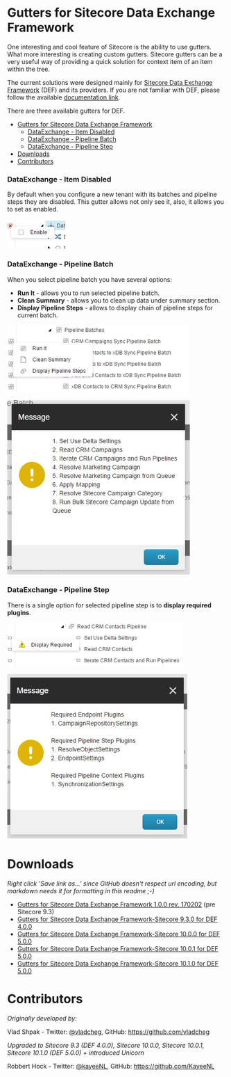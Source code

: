 # Gutters for Sitecore Data Exchange Framework

One interesting and cool feature of Sitecore is the ability to use gutters. What more interesting is creating custom gutters. Sitecore gutters can be a very useful way of providing a quick solution for context item of an item within the tree.

The current solutions were designed mainly for [Sitecore Data Exchange Framework](https://dev.sitecore.net/Downloads/Data_Exchange_Framework.aspx) (DEF) and its providers. If you are not familiar with DEF, please follow the available [documentation link](http://integrationsdn.sitecore.net/DataExchangeFramework/v1.2/).

There are three available gutters for DEF.

- [Gutters for Sitecore Data Exchange Framework](#gutters-for-sitecore-data-exchange-framework)
    - [DataExchange - Item Disabled](#dataexchange---item-disabled)
    - [DataExchange - Pipeline Batch](#dataexchange---pipeline-batch)
    - [DataExchange - Pipeline Step](#dataexchange---pipeline-step)
- [Downloads](#downloads)
- [Contributors](#contributors)

### DataExchange - Item Disabled

By default when you configure a new tenant with its batches and pipeline steps they are disabled. This gutter allows not only see it, also, it allows you to set as enabled.

![Gutter Item Disabled](./source/images/gutter-enable.jpg)

### DataExchange - Pipeline Batch

When you select pipeline batch you have several options:

- **Run It** - allows you to run selected pipeline batch.
- **Clean Summary** - allows you to clean up data under summary section.
- **Display Pipeline Steps** - allows to display chain of pipeline steps for current batch.

![Gutter Pipeline Batch](./source/images/gutter-pipeline-batch.jpg)

![Command Pipeline Batch](./source/images/command-show-pipeline-steps.jpg)

### DataExchange - Pipeline Step

There is a single option for selected pipeline step is to **display required plugins**.

![Gutter Pipeline Step](./source/images/gutter-pipeline-step.jpg)

![Command Required Plugins](./source/images/command-required.jpg)

# Downloads

_Right click 'Save link as...' since GitHub doesn't respect url encoding, but markdown needs it for formatting in this readme ;-)_

- [Gutters for Sitecore Data Exchange Framework 1.0.0 rev. 170202](./source/packages/Gutters%20for%20Sitecore%20Data&20Exchange%20Framework%201.0.0%20rev.%20170202.zip) (pre Sitecore 9.3)
- [Gutters for Sitecore Data Exchange Framework-Sitecore 9.3.0 for DEF 4.0.0](./source/packages/Gutters%20for%20Sitecore%20Data%20Exchange%20Framework-Sitecore%209.3.0%20for%20DEF%204.0.0.zip)
- [Gutters for Sitecore Data Exchange Framework-Sitecore 10.0.0 for DEF 5.0.0](./source/packages/Gutters%20for%20Sitecore%20Data%20Exchange%20Framework-Sitecore%2010.0.0%20for%20DEF%205.0.0.zip)
- [Gutters for Sitecore Data Exchange Framework-Sitecore 10.0.1 for DEF 5.0.0](./source/packages/Gutters%20for%20Sitecore%20Data%20Exchange%20Framework-Sitecore%2010.0.1%20for%20DEF%205.0.0.zip)
- [Gutters for Sitecore Data Exchange Framework-Sitecore 10.1.0 for DEF 5.0.0](./source/packages/Gutters%20for%20Sitecore%20Data%20Exchange%20Framework-Sitecore%2010.1.0%20for%20DEF%205.0.0.zip)

# Contributors

_Originally developed by:_

Vlad Shpak - Twitter: [@vladcheg](https://twitter.com/vladcheg), GitHub: https://github.com/vladcheg

_Upgraded to Sitecore 9.3 (DEF 4.0.0), Sitecore 10.0.0, Sitecore 10.0.1, Sitecore 10.1.0 (DEF 5.0.0) + introduced Unicorn_

Robbert Hock - Twitter: [@kayeeNL](https://twitter.com/kayeenl), GitHub: https://github.com/KayeeNL
